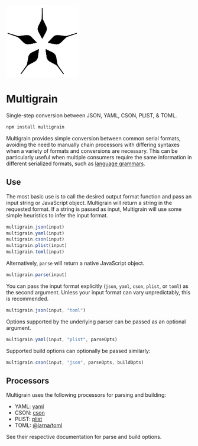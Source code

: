 <img alt="Multigrain logo" src="img/logo.png" width="195px" height = "195px" />

# Multigrain
Single-step conversion between JSON, YAML, CSON, PLIST, & TOML.

```sh
npm install multigrain
```

Multigrain provides simple conversion between common serial formats, avoiding the need to manually chain processors with differing syntaxes when a variety of formats and conversions are necessary. This can be particularly useful when multiple consumers require the same information in different serialized formats, such as [language grammars]().

## Use

The most basic use is to call the desired output format function and pass an input string or JavaScript object. Multigrain will return a string in the requested format. If a string is passed as input, Multigrain will use some simple heuristics to infer the input format.

```js
multigrain.json(input)
multigrain.yaml(input)
multigrain.cson(input)
multigrain.plist(input)
multigrain.toml(input)
```

Alternatively, `parse` will return a native JavaScript object.

```js
multigrain.parse(input)
```

You can pass the input format explicitly (`json`, `yaml`, `cson`, `plist`, or `toml`) as the second argument. Unless your input format can vary unpredictably, this is recommended.

```js
multigrain.json(input, "toml")
```

Options supported by the underlying parser can be passed as an optional argument.

```js
multigrain.yaml(input, "plist", parseOpts)
```

Supported build options can optionally be passed similarly:

```js
multigrain.cson(input, "json", parseOpts, buildOpts)
```

## Processors

Multigrain uses the following processors for parsing and building:

- YAML: [yaml](https://www.npmjs.com/package/yaml)
- CSON: [cson](https://www.npmjs.com/package/cson)
- PLIST: [plist](https://www.npmjs.com/package/plist)
- TOML: [@iarna/toml](https://www.npmjs.com/package/@iarna/toml)

See their respective documentation for parse and build options.
